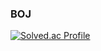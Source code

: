 ### BOJ
[![Solved.ac Profile](https://mazassumnida.wtf/api/v2/generate_badge?boj=chho410)](https://solved.ac/chho410/)

